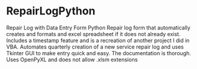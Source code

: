 # RepairLogPython
Repair Log with Data Entry Form Python
Repair log form that automatically creates and formats and excel spreadsheet if it does not already exist. Includes a timestamp feature and is a recreation of another project I did in VBA. Automates quarterly creation of a new service repair log and uses Tkinter GUI to make entry quick and easy. The documentation is thorough. Uses OpenPyXL and does not allow .xlsm extensions 
